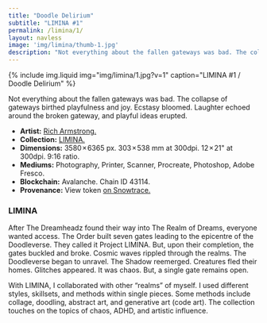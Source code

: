 ```yaml
---
title: "Doodle Delirium"
subtitle: "LIMINA #1"
permalink: /limina/1/
layout: navless
image: 'img/limina/thumb-1.jpg'
description: "Not everything about the fallen gateways was bad. The collapse of gateways birthed playfulness and joy. Ecstasy bloomed. Laughter echoed around the broken gateway, and playful ideas erupted."
---
```

{% include img.liquid img="img/limina/1.jpg?v=1" caption="LIMINA #1 / Doodle Delirium" %}

Not everything about the fallen gateways was bad. The collapse of gateways birthed playfulness and joy. Ecstasy bloomed. Laughter echoed around the broken gateway, and playful ideas erupted.

- **Artist:** [Rich Armstrong.](https://www.richarmstrong.net)
- **Collection:** [LIMINA.](https://www.richarmstrong.net/limina)
- **Dimensions:** 3580 × 6365 px. 303 × 538 mm at 300dpi. 12 × 21" at 300dpi. 9:16 ratio.
- **Mediums:** Photography, Printer, Scanner, Procreate, Photoshop, Adobe Fresco.
- **Blockchain:** Avalanche. Chain ID 43114.
- **Provenance:** View token [on Snowtrace.](https://snowtrace.io/nft/0xE83DB7fA84Ca2D12B4dcb126659CC09d28F67931/1?chainId=43114)

### LIMINA
After The Dreamheadz found their way into The Realm of Dreams, everyone wanted access. The Order built seven gates leading to the epicentre of the Doodleverse. They called it Project LIMINA. But, upon their completion, the gates buckled and broke. Cosmic waves rippled through the realms. The Doodleverse began to unravel. The Shadow reemerged. Creatures fled their homes. Glitches appeared. It was chaos. But, a single gate remains open.

With LIMINA, I collaborated with other “realms” of myself. I used different styles, skillsets, and methods within single pieces. Some methods include collage, doodling, abstract art, and generative art (code art). The collection touches on the topics of chaos, ADHD, and artistic influence.
